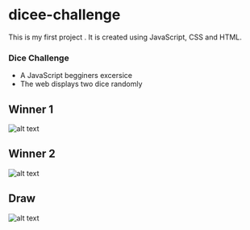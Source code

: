 # dicee-challenge
This is my first project .
It is created using JavaScript, CSS and HTML.
### Dice Challenge
- A  JavaScript begginers excersice
- The web displays two dice randomly

## Winner 1
![alt text](https://github.com/praddyumna123/dicee-challenge/blob/9888283ce375e8ea0db1d4f1def97f4a2d4574f7/Dicee%20Challenge%20/images/Player%201%20WINS.png)

## Winner 2
![alt text](https://github.com/praddyumna123/dicee-challenge/blob/9888283ce375e8ea0db1d4f1def97f4a2d4574f7/Dicee%20Challenge%20/images/Player%202%20WINS.png)

## Draw
![alt text](https://github.com/praddyumna123/dicee-challenge/blob/9888283ce375e8ea0db1d4f1def97f4a2d4574f7/Dicee%20Challenge%20/images/DRAW.png)
